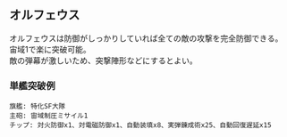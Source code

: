 ## オルフェウス

オルフェウスは防御がしっかりしていれば全ての敵の攻撃を完全防御できる。  
宙域1で楽に突破可能。  
敵の弾幕が激しいため、突撃陣形などにするとよい。  

### 単艦突破例

```
旗艦: 特化SF大隊
主砲: 宙域制圧ミサイル1
チップ: 対火防御x1、対電磁防御x1、自動装填x8、実弾錬成術x25、自動回復遅延x15
```
